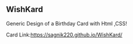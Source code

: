 ## WishKard
Generic Design of a Birthday Card with Html ,CSS!

Card Link:https://sagnik220.github.io/WishKard/


